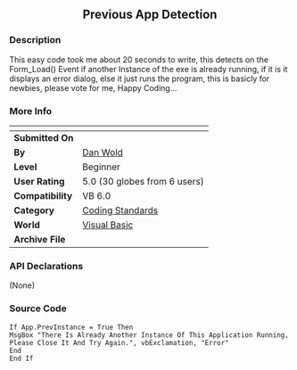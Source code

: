 ﻿<div align="center">

## Previous App Detection


</div>

### Description

This easy code took me about 20 seconds to write, this detects on the Form_Load() Event if another Instance of the exe is already running, if it is it displays an error dialog, else it just runs the program, this is basicly for newbies, please vote for me, Happy Coding...
 
### More Info
 


<span>             |<span>
---                |---
**Submitted On**   |
**By**             |[Dan Wold](https://github.com/Planet-Source-Code/PSCIndex/blob/master/ByAuthor/dan-wold.md)
**Level**          |Beginner
**User Rating**    |5.0 (30 globes from 6 users)
**Compatibility**  |VB 6\.0
**Category**       |[Coding Standards](https://github.com/Planet-Source-Code/PSCIndex/blob/master/ByCategory/coding-standards__1-43.md)
**World**          |[Visual Basic](https://github.com/Planet-Source-Code/PSCIndex/blob/master/ByWorld/visual-basic.md)
**Archive File**   |[](https://github.com/Planet-Source-Code/dan-wold-previous-app-detection__1-21573/archive/master.zip)

### API Declarations

(None)


### Source Code

```
If App.PrevInstance = True Then
MsgBox "There Is Already Another Instance Of This Application Running, Please Close It And Try Again.", vbExclamation, "Error"
End
End If
```


